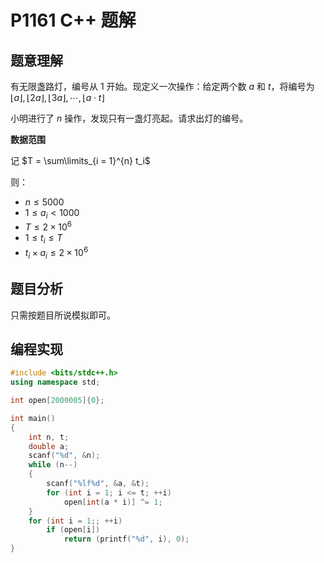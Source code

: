 # P1161 C++ 题解

## 题意理解

有无限盏路灯，编号从 $1$ 开始。现定义一次操作：给定两个数 $a$ 和 $t$，将编号为 $\lfloor a \rfloor, \lfloor 2a \rfloor, \lfloor 3a \rfloor, \cdots , \lfloor a \cdot t \rfloor$

小明进行了 $n$ 操作，发现只有一盏灯亮起。请求出灯的编号。

**数据范围**

记 $T = \sum\limits_{i = 1}^{n} t_i$

则：

- $n \leqslant 5000$
- $1 \leqslant a_i < 1000$
- $T \leqslant 2 \times 10^6$
- $1 \leqslant t_i \leqslant T$
- $t_i \times a_i \leqslant 2 \times 10^6$

## 题目分析

只需按题目所说模拟即可。

## 编程实现

```cpp
#include <bits/stdc++.h>
using namespace std;

int open[2000005]{0};

int main()
{
    int n, t;
    double a;
    scanf("%d", &n);
    while (n--)
    {
        scanf("%lf%d", &a, &t);
        for (int i = 1; i <= t; ++i)
            open[int(a * i)] ^= 1;
    }
    for (int i = 1;; ++i)
        if (open[i])
            return (printf("%d", i), 0);
}
```